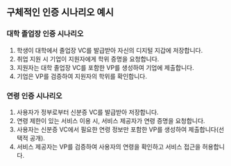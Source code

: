 ## 구체적인 인증 시나리오 예시

### 대학 졸업장 인증 시나리오

1. 학생이 대학에서 졸업장 VC를 발급받아 자신의 디지털 지갑에 저장합니다.
2. 취업 지원 시 기업이 지원자에게 학위 증명을 요청합니다.
3. 지원자는 대학 졸업장 VC를 포함한 VP를 생성하여 기업에 제출합니다.
4. 기업은 VP를 검증하여 지원자의 학위를 확인합니다.

### 연령 인증 시나리오

1. 사용자가 정부로부터 신분증 VC를 발급받아 저장합니다.
2. 연령 제한이 있는 서비스 이용 시, 서비스 제공자가 연령 증명을 요청합니다.
3. 사용자는 신분증 VC에서 필요한 연령 정보만 포함한 VP를 생성하여 제출합니다(선택적 공개).
4. 서비스 제공자는 VP를 검증하여 사용자의 연령을 확인하고 서비스 접근을 허용합니다.
